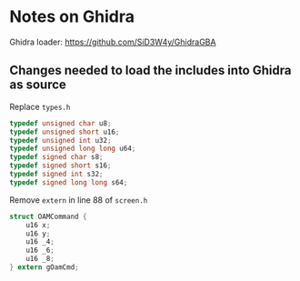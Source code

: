 # Notes on Ghidra

Ghidra loader: https://github.com/SiD3W4y/GhidraGBA

## Changes needed to load the includes into Ghidra as source
Replace `types.h`
```c
typedef unsigned char u8;
typedef unsigned short u16;
typedef unsigned int u32;
typedef unsigned long long u64;
typedef signed char s8;
typedef signed short s16;
typedef signed int s32;
typedef signed long long s64;
```

Remove `extern` in line 88 of `screen.h`
```c
struct OAMCommand {
    u16 x;
    u16 y;
    u16 _4;
    u16 _6;
    u16 _8;
} extern gOamCmd;
```